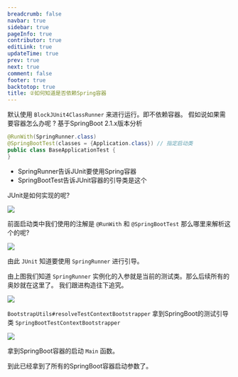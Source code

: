 ```yaml
---
breadcrumb: false
navbar: true
sidebar: true
pageInfo: true
contributor: true
editLink: true
updateTime: true
prev: true
next: true
comment: false
footer: true
backtotop: true
title: ②如何知道是否依赖Spring容器
---
```



默认使用 `BlockJUnit4ClassRunner` 来进行运行。即不依赖容器。
假如说如果需要容器怎么办呢 ? <Version>基于SpringBoot 2.1.x版本分析</Version>

```java
@RunWith(SpringRunner.class)
@SpringBootTest(classes = {Application.class}) // 指定启动类
public class BaseApplicationTest {
}
```

- SpringRunner告诉JUnit要使用Spring容器
- SpringBootTest告诉JUnit容器的引导类是这个


JUnit是如何实现的呢?

![](https://img.springlearn.cn/blog/learn_1617791013000.png)

前面启动类中我们使用的注解是 `@RunWith` 和 `@SpringBootTest` 那么哪里来解析这个的呢?


![](https://img.springlearn.cn/blog/learn_1617791209000.png)


由此 `JUnit` 知道要使用 `SpringRunner` 进行引导。

由上图我们知道 `SpringRunner` 实例化的入参就是当前的测试类。那么后续所有的奥妙就在这里了。
我们跟进构造往下追究。

![](https://img.springlearn.cn/blog/learn_1617795279000.png)

`BootstrapUtils#resolveTestContextBootstrapper`
拿到SpringBoot的测试引导类 `SpringBootTestContextBootstrapper`

![](https://img.springlearn.cn/blog/learn_1617795346000.png)

拿到SpringBoot容器的启动 `Main` 函数。

到此已经拿到了所有的SpringBoot容器启动参数了。



